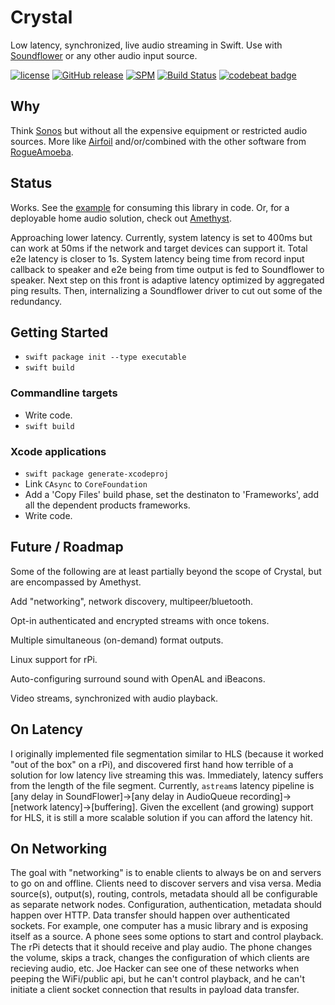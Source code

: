 # Crystal
Low latency, synchronized, live audio streaming in Swift. Use with [Soundflower](https://github.com/mattingalls/Soundflower) or any other audio input source.

[![license](https://img.shields.io/github/license/mashape/apistatus.svg)]()
[![GitHub release](https://img.shields.io/github/release/randymarsh77/crystal.svg)]()
[![SPM](https://img.shields.io/badge/SPM-compatible-brightgreen.svg)](https://github.com/apple/swift-package-manager)
[![Build Status](https://api.travis-ci.org/randymarsh77/crystal.svg?branch=master)](https://travis-ci.org/randymarsh77/crystal)
[![codebeat badge](https://codebeat.co/badges/c16bbce0-4382-4e9f-b4ee-b2b8a7a38ac0)](https://codebeat.co/projects/github-com-randymarsh77-crystal)

## Why
Think [Sonos](http://www.sonos.com/) but without all the expensive equipment or restricted audio sources.  More like [Airfoil](https://rogueamoeba.com/airfoil/) and/or/combined with the other software from [RogueAmoeba](https://rogueamoeba.com).

## Status

Works. See the [example](https://github.com/randymarsh77/crystal/blob/master/example.md) for consuming this library in code. Or, for a deployable home audio solution, check out [Amethyst](https://github.com/randymarsh77/amethyst).

Approaching lower latency. Currently, system latency is set to 400ms but can work at 50ms if the network and target devices can support it. Total e2e latency is closer to 1s. System latency being time from record input callback to speaker and e2e being from time output is fed to Soundflower to speaker. Next step on this front is adaptive latency optimized by aggregated ping results. Then, internalizing a Soundflower driver to cut out some of the redundancy.

## Getting Started

- `swift package init --type executable`
- `swift build`

### Commandline targets

- Write code.
- `swift build`

### Xcode applications

- `swift package generate-xcodeproj`
- Link `CAsync` to `CoreFoundation`
- Add a 'Copy Files' build phase, set the destinaton to 'Frameworks', add all the dependent products frameworks.
- Write code.

## Future / Roadmap

Some of the following are at least partially beyond the scope of Crystal, but are encompassed by Amethyst.

Add "networking", network discovery, multipeer/bluetooth.

Opt-in authenticated and encrypted streams with once tokens.

Multiple simultaneous (on-demand) format outputs.

Linux support for rPi.

Auto-configuring surround sound with OpenAL and iBeacons.

Video streams, synchronized with audio playback.

## On Latency
I originally implemented file segmentation similar to HLS (because it worked "out of the box" on a rPi), and discovered first hand how terrible of a solution for low latency live streaming this was. Immediately, latency suffers from the length of the file segment. Currently, `astream`s latency pipeline is [any delay in SoundFlower]->[any delay in AudioQueue recording]->[network latency]->[buffering]. Given the excellent (and growing) support for HLS, it is still a more scalable solution if you can afford the latency hit.

## On Networking
The goal with "networking" is to enable clients to always be on and servers to go on and offline. Clients need to discover servers and visa versa. Media source(s), output(s), routing, controls, metadata should all be configurable as separate network nodes.  Configuration, authentication, metadata should happen over HTTP. Data transfer should happen over authenticated sockets. For example, one computer has a music library and is exposing itself as a source. A phone sees some options to start and control playback. The rPi detects that it should receive and play audio. The phone changes the volume, skips a track, changes the configuration of which clients are recieving audio, etc. Joe Hacker can see one of these networks when peeping the WiFi/public api, but he can't control playback, and he can't initiate a client socket connection that results in payload data transfer.
